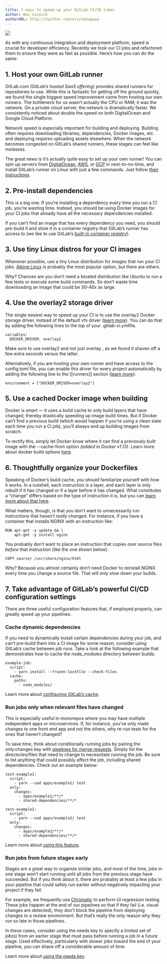 ```yaml
---
title: 7 ways to speed up your GitLab CI/CD times
author: Wes Cossick
authorURL: http://twitter.com/ericnakagawa
---
```


![](https://cdn-images-1.medium.com/max/4000/1*bq3t_FxBR4sogEjaAQb-3w.jpeg)

As with any continuous integration and deployment platform, speed is crucial for developer efficiency. Recently we took our CI jobs and refactored them to ensure they were as fast as possible. Here’s how you can do the same:

## 1. Host your own GitLab runner

GitLab.com *(GitLab’s hosted SaaS offering)* provides shared runners for repositories to use. While this is fantastic for getting off the ground quickly, we found the single biggest speed improvement came from hosting our own runners. The bottleneck for us wasn’t actually the CPU or RAM; it was the network. On a private cloud server, the network is dramatically faster. We consistently noticed about double the speed on both DigitalOcean and Google Cloud Platform.

Network speed is especially important for building and deploying. Building often requires downloading libraries, dependencies, Docker images, etc. and deploying requires uploading assets elsewhere. When the network becomes congested on GitLab’s shared runners, these stages can feel like molasses.

The great news is it’s actually quite easy to set up your own runner! You can spin up servers from [DigitalOcean](https://www.digitalocean.com/), [AWS](https://aws.amazon.com/), or [GCP](https://cloud.google.com/) in next-to-no-time, and install GitLab’s runner on Linux with just a few commands. Just follow [their instructions](https://docs.gitlab.com/runner/install/linux-repository.html).

## 2. Pre-install dependencies

This is a big one. If you’re installing a dependency every time you run a CI job, you’re wasting time. Instead, you should be using Docker images for your CI jobs that already have all the necessary dependencies installed.

If you can’t find an image that has every dependency you need, you should pre-build it and store it in a container registry that GitLab’s runner has access to (we like to use GitLab’s [built-in container registry](https://docs.gitlab.com/ee/user/project/container_registry.html)).

## 3. Use tiny Linux distros for your CI images

Whenever possible, use a tiny Linux distribution for images that run your CI jobs. [Alpine Linux](https://alpinelinux.org/) is probably the most popular option, but there are others.

Why? Chances are you don’t need a bloated distribution like Ubuntu to run a few tests or execute some build commands. So don’t waste time downloading an image that could be 30–40x as large.

## 4. Use the overlay2 storage driver

The single easiest way to speed up your CI is to use the overlay2 Docker storage driver, instead of the default vfs driver ([learn more](https://docs.gitlab.com/ce/ci/docker/using_docker_build.html#using-the-overlayfs-driver)). You can do that by adding the following lines to the top of your .gitlab-ci.ymlfile.

    variables:
      DOCKER_DRIVER: overlay2

Make sure to use overlay2 and not just overlay , as we found it shaves off a few extra seconds versus the latter.

Alternatively, if you are hosting your own runner and have access to the config.toml file, you can enable this driver for every project automatically by adding the following line to the [[runners]] section ([learn more](https://docs.gitlab.com/ce/ci/docker/using_docker_build.html#use-driver-for-every-project)):

    environment = ["DOCKER_DRIVER=overlay2"]

## 5. Use a cached Docker image when building

Docker is smart — it uses a build cache to only build layers that have changed, thereby drastically speeding up image build times. But if Docker can’t find a previous build (which would happen if you’re using a clean slate each time you run a CI job), you’ll always end up building images from scratch.

To rectify this, simply let Docker know where it can find a previously built image with the --cache-from option *(added in Docker v1.13)*. Learn more about docker build options [here](https://docs.docker.com/edge/engine/reference/commandline/build/#options).

## 6. Thoughtfully organize your Dockerfiles

Speaking of Docker’s build cache, you should familiarize yourself with how it works. In a nutshell, each instruction is a layer, and each layer is only rebuilt if it has changed or if a layer before it has changed. What constitutes a “change” differs based on the type of instruction it is, but you can [learn more about that here](https://docs.docker.com/engine/userguide/eng-image/dockerfile_best-practices/#build-cache).

What matters, though, is that you don’t want to unnecessarily run instructions that haven’t *really* changed. For instance, if you have a container that installs NGINX with an instruction like:

    RUN apt-get -y update && \
        apt-get -y install nginx

You probably don’t want to place an instruction that copies over source files *before* that instruction (like the one shown below).

    COPY source/ /usr/share/nginx/html

Why? Because you almost certainly don’t need Docker to reinstall NGINX every time you change a source file. That will only slow down your builds.

## 7. Take advantage of GitLab’s powerful CI/CD configuration settings

There are three useful configuration features that, if employed properly, can greatly speed up your pipelines:

### Cache dynamic dependencies

If you need to dynamically install certain dependencies during your job, and can’t pre-build them into a CI image for some reason, consider using GitLab’s cache between job runs. Take a look at the following example that demonstrates how to cache the node_modules directory between builds:

    example-job:
      script:
        - yarn install --frozen-lockfile --check-files
      cache:
        paths:
          - node_modules/

Learn more about [configuring GitLab’s cache](https://docs.gitlab.com/ee/ci/yaml/#cache).

### Run jobs only when relevant files have changed

This is especially useful in monorepos where you may have multiple independent apps or microservices. If, for instance, you’ve only made changes to one front end app and not the others, why re-run tests for the ones that haven’t changed?

To save time, think about conditionally running jobs by pairing the only:changes key with [pipelines for merge requests](https://docs.gitlab.com/ee/ci/merge_request_pipelines/index.html). Simply list the directories/files that need to change to necessitate running the job. Be sure to list anything that could possibly affect the job, including shared dependencies. Check out an example below:

    test-example1:
      script:
        - yarn --cwd apps/example1/ test
      only:
        changes:
          - apps/example1/**/*
          - shared-dependencies/**/*

    test-example2:
      script:
        - yarn --cwd apps/example2/ test
      only:
        changes:
          - apps/example2/**/*
          - shared-dependencies/**/*

Learn more about [using this feature](https://docs.gitlab.com/ee/ci/yaml/#onlychangesexceptchanges).

### Run jobs from future stages early

Stages are a great way to organize similar jobs, and most of the time, jobs in one stage won’t start running until all jobs from the previous stage have succeeded. But if you think about it, there are probably at least a few jobs in your pipeline that could safely run earlier without negatively impacting your project if they fail.

For example, we frequently use [Chromatic](https://www.chromaticqa.com/) to perform UI regression testing. These jobs happen at the end of our pipelines so that if they fail (i.e. visual changes are detected), they don’t block the pipeline from deploying changes to a review environment. But that’s really the only reason why they run so late in those pipelines.

In these cases, consider using the needs key to specify a limited set of job(s) from an earlier stage that must pass before running a job in a future stage. Used effectively, particularly with slower jobs toward the end of your pipeline, you can shave off a considerable amount of time.

Learn more about [using the needs key](https://docs.gitlab.com/ee/ci/yaml/#needs).
